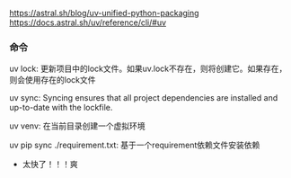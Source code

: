 https://astral.sh/blog/uv-unified-python-packaging
https://docs.astral.sh/uv/reference/cli/#uv


### 命令
uv lock: 更新项目中的lock文件。如果uv.lock不存在，则将创建它。如果存在，则会使用存在的lock文件

uv sync: Syncing ensures that all project dependencies are installed and up-to-date with the lockfile.

uv venv: 在当前目录创建一个虚拟环境

uv pip sync ./requirement.txt: 基于一个requirement依赖文件安装依赖
- 太快了！！！爽